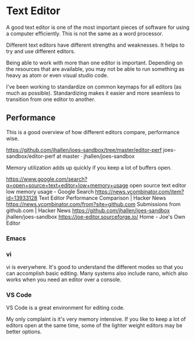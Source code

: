 # Text Editor

A good text editor is one of the most important pieces of software for using a computer efficiently. This is not the same as a word processor.

Different text editors have different strengths and weaknesses. It helps to try and use different editors.

Being able to work with more than one editor is important. Depending on the resources that are available, you may not be able to run something as heavy as atom or even visual studio code.

I've been working to standardize on common keymaps for all editors (as much as possible). Standardizing makes it easier and more seamless to transition from one editor to another.


## Performance

This is a good overview of how different editors compare, performance wise.

https://github.com/jhallen/joes-sandbox/tree/master/editor-perf
joes-sandbox/editor-perf at master · jhallen/joes-sandbox

Memory utilization adds up quickly if you keep a lot of buffers open. 

https://www.google.com/search?q=open+source+text+editor+low+memory+usage
open source text editor low memory usage - Google Search
https://news.ycombinator.com/item?id=13933128
Text Editor Performance Comparison | Hacker News
https://news.ycombinator.com/from?site=github.com
Submissions from github.com | Hacker News
https://github.com/jhallen/joes-sandbox
jhallen/joes-sandbox
https://joe-editor.sourceforge.io/
Home - Joe's Own Editor


### Emacs


### vi

vi is everywhere. It's good to understand the different modes so that you can accomplish basic editing. Many systems also include nano, which also works when you need an editor over a console. 

### VS Code

VS Code is a great environment for editing code. 

My only complaint is it's very memory intensive. If you like to keep a lot of editors open at the same time, some of the lighter weight editors may be better options.
